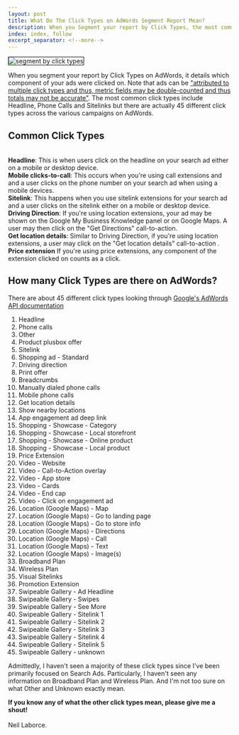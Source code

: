 ```yaml
---
layout: post
title: What Do The Click Types on AdWords Segment Report Mean?
description: When you Segment your report by Click Types, the most common click types include Headline, Mobile Clicks-to-Call and Sitelinks but there are actually 45 different click types across the various campaigns on AdWords. What are they and what do they mean? 
index: index, follow
excerpt_separator: <!--more-->
---
```


  <img src="{{ site.baseurl }}/images/segment-by-click-types.PNG" alt="segment by click types" style="border:1px solid black">
  
  When you segment your report by Click Types on AdWords, it details which component of your ads were clicked on. Note that ads can be <a href="https://developers.google.com/adwords/api/docs/appendix/reports/click-performance-report#clicktype" target="blank_" rel="nofollow">"attributed to multiple click types and thus, metric fields may be double-counted and thus totals may not be accurate"</a>. The most common click types include Headline, Phone Calls and Sitelinks but there are actually 45 different click types across the various campaigns on AdWords. 
  <!--more-->

  <h2>Common Click Types</h2>

  <br/><strong>Headline</strong>: This is when users click on the headline on your search ad either on a mobile or desktop device.
  <br/><strong>Mobile clicks-to-call</strong>: This occurs when you're using call extensions and and a user clicks on the phone number on your search ad when using a mobile devices.
  <br/><strong>Sitelink</strong>: This happens when you use sitelink extensions for your search ad and a user clicks on the sitelink either on a mobile or desktop device.
  <br/><strong>Driving Direction</strong>: If you're using location extensions, your ad may be shown on the Google My Business Knowledge panel or on Google Maps. A user may then click on the "Get Directions" call-to-action.
  <br/><strong>Get location details</strong>: Similar to Driving Direction, if you're using location extensions, a user may click on the "Get location details" call-to-action .
  <br/><strong>Price extension</strong> If you're using price extensions, any component of the extension clicked on counts as a click.

  <h2>How many Click Types are there on AdWords?</h2>
  
  There are about 45 different click types looking through <a href="https://developers.google.com/adwords/api/docs/appendix/reports/click-performance-report#clicktype" target="blank_" rel="nofollow">Google's AdWords API documentation</a>
  
  <ol>
	<li>Headline</li>
	<li>Phone calls</li>
	<li>Other</li>
	<li>Product plusbox offer</li>
	<li>Sitelink</li>
	<li>Shopping ad - Standard</li>
	<li>Driving direction</li>
	<li>Print offer</li>
	<li>Breadcrumbs</li>
	<li>Manually dialed phone calls</li>
	<li>Mobile phone calls</li>
	<li>Get location details</li>
	<li>Show nearby locations</li>
	<li>App engagement ad deep link</li>
	<li>Shopping - Showcase - Category</li>
	<li>Shopping - Showcase - Local storefront</li>
	<li>Shopping - Showcase - Online product</li>
	<li>Shopping - Showcase - Local product</li>
	<li>Price Extension</li>
	<li>Video - Website</li>
	<li>Video - Call-to-Action overlay</li>
	<li>Video - App store</li>
	<li>Video - Cards</li>
	<li>Video - End cap</li>
	<li>Video - Click on engagement ad</li>
	<li>Location (Google Maps) - Map</li>
	<li>Location (Google Maps) - Go to landing page</li>
	<li>Location (Google Maps) - Go to store info</li>
	<li>Location (Google Maps) - Directions</li>
	<li>Location (Google Maps) - Call</li>
	<li>Location (Google Maps) - Text</li>
	<li>Location (Google Maps) - Image(s)</li>
	<li>Broadband Plan</li>
	<li>Wireless Plan</li>
	<li>Visual Sitelinks</li>
	<li>Promotion Extension</li>
	<li>Swipeable Gallery - Ad Headline</li>
	<li>Swipeable Gallery - Swipes</li>
	<li>Swipeable Gallery - See More</li>
	<li>Swipeable Gallery - Sitelink 1</li>
	<li>Swipeable Gallery - Sitelink 2</li>
	<li>Swipeable Gallery - Sitelink 3</li>
	<li>Swipeable Gallery - Sitelink 4</li>
	<li>Swipeable Gallery - Sitelink 5</li>
	<li>Swipeable Gallery - unknown</li>
  </ol>

  Admittedly, I haven't seen a majority of these click types since I've been primarily focused on Search Ads. Particularly, I haven't seen any information on Broadband Plan and Wireless Plan. And I'm not too sure on what Other and Unknown exactly mean. 
  
  <strong>If you know any of what the other click types mean, please give me a shout!</strong>
  <br/>
  <br/>Neil Laborce.
  <br>
  <br>

